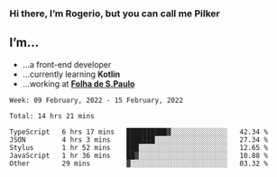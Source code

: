 ### Hi there, I’m Rogerio, but you can call me Pilker

## I’m…
- …a front-end developer
- …currently learning **Kotlin**
- …working at [**Folha de S.Paulo**](https://www.folha.com.br/)

<!--START_SECTION:waka-->
```text
Week: 09 February, 2022 - 15 February, 2022

Total: 14 hrs 21 mins

TypeScript   6 hrs 17 mins   ██████████▓░░░░░░░░░░░░░░   42.34 % 
JSON         4 hrs 3 mins    ███████░░░░░░░░░░░░░░░░░░   27.34 % 
Stylus       1 hr 52 mins    ███░░░░░░░░░░░░░░░░░░░░░░   12.65 % 
JavaScript   1 hr 36 mins    ██▓░░░░░░░░░░░░░░░░░░░░░░   10.88 % 
Other        29 mins         ▓░░░░░░░░░░░░░░░░░░░░░░░░   03.32 % 
```
<!--END_SECTION:waka-->
